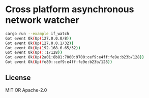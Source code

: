 # Cross platform asynchronous network watcher

```sh
cargo run --example if_watch
Got event Ok(Up(127.0.0.0/8))
Got event Ok(Up(127.0.0.1/32))
Got event Ok(Up(192.168.6.65/32))
Got event Ok(Up(::1/128))
Got event Ok(Up(2a01:8b81:7000:9700:cef9:e4ff:fe9e:b23b/128))
Got event Ok(Up(fe80::cef9:e4ff:fe9e:b23b/128))
```

## License
MIT OR Apache-2.0
